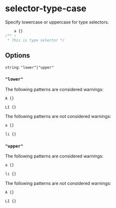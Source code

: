 # selector-type-case

Specify lowercase or uppercase for type selectors.

```css
    a {}
/** ↑
 * This is type selector */
```

## Options

`string`: `"lower"|"upper"`

### `"lower"`

The following patterns are considered warnings:

```css
A {}
```

```css
LI {}
```

The following patterns are *not* considered warnings:

```css
a {}
```

```css
li {}
```

### `"upper"`

The following patterns are considered warnings:

```css
a {}
```

```css
li {}
```

The following patterns are *not* considered warnings:

```css
A {}
```

```css
LI {}
```

